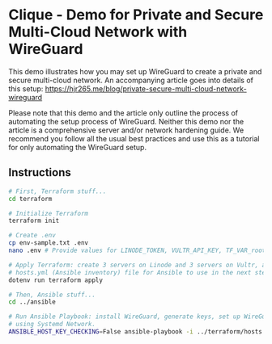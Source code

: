 # Clique - Demo for Private and Secure Multi-Cloud Network with WireGuard

This demo illustrates how you may set up WireGuard to create a private and secure multi-cloud network. An accompanying article goes into details of this setup: https://hjr265.me/blog/private-secure-multi-cloud-network-wireguard

Please note that this demo and the article only outline the process of automating the setup process of WireGuard. Neither this demo nor the article is a comprehensive server and/or network hardening guide. We recommend you follow all the usual best practices and use this as a tutorial for only automating the WireGuard setup.

## Instructions

``` sh
# First, Terraform stuff...
cd terraform

# Initialize Terraform
terraform init

# Create .env
cp env-sample.txt .env
nano .env # Provide values for LINODE_TOKEN, VULTR_API_KEY, TF_VAR_root_password

# Apply Terraform: create 3 servers on Linode and 3 servers on Vultr, and a
# hosts.yml (Ansible inventory) file for Ansible to use in the next step.
dotenv run terraform apply

# Then, Ansible stuff...
cd ../ansible

# Run Ansible Playbook: install WireGuard, generate keys, set up WireGuard
# using Systemd Network.
ANSIBLE_HOST_KEY_CHECKING=False ansible-playbook -i ../terraform/hosts.yml wireguard.yml
```
